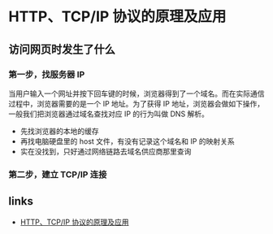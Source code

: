 # HTTP、TCP/IP 协议的原理及应用

## 访问网页时发生了什么

### 第一步，找服务器 IP

当用户输入一个网址并按下回车键的时候，浏览器得到了一个域名。而在实际通信过程中，浏览器需要的是一个 IP 地址。为了获得 IP 地址，浏览器会做如下操作，一般我们把浏览器通过域名查找对应 IP 的行为叫做 DNS 解析。

- 先找浏览器的本地的缓存
- 再找电脑硬盘里的 host 文件，有没有记录这个域名和 IP 的映射关系
- 实在没找到，只好通过网络链路去域名供应商那里查询

### 第二步，建立 TCP/IP 连接

## links

- [HTTP、TCP/IP 协议的原理及应用](https://juejin.im/post/5d75c116f265da03d9255dd1#heading-28)
